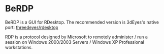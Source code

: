 BeRDP
=====
BeRDP is a GUI for RDesktop. The recommended version is 3dEyes's native port: [threedeyes/rdesktop](https://github.com/threedeyes/rdesktop)

RDP is a protocol designed by Microsoft to remotely administer / run a session on Windows 2000/2003 Servers / Windows XP Professional workstations.
